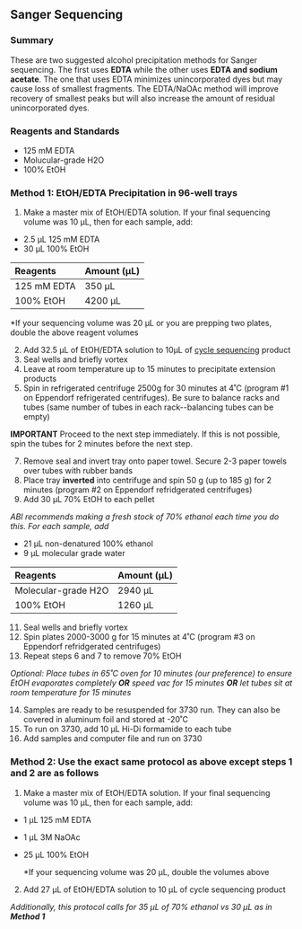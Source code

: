 ## Sanger Sequencing

### Summary
These are two suggested alcohol precipitation methods for Sanger sequencing. The first uses **EDTA** while the other uses **EDTA and sodium acetate**. The one that uses EDTA minimizes unincorporated dyes but may cause loss of smallest fragments. The EDTA/NaOAc method will improve recovery of smallest peaks but will also increase the amount of residual unincorporated dyes.

### Reagents and Standards
- 125 mM EDTA
- Molucular-grade H2O
- 100% EtOH

### Method 1: EtOH/EDTA Precipitation in 96-well trays
1. Make a master mix of EtOH/EDTA solution. If your final sequencing volume was 10 µL, then for each sample, add:
- 2.5 µL 125 mM EDTA
- 30 µL 100% EtOH

|Reagents	|Amount (µL)|
|:--------|:-----|
|125 mM EDTA|350 µL|
|100% EtOH|4200 µL|
  
  *If your sequencing volume was 20 µL or you are prepping two plates, double the above reagent volumes

  
2. Add 32.5 µL of EtOH/EDTA solution to 10µL of [cycle sequencing](Cycle_sequencing.md) product
3. Seal wells and briefly vortex
4. Leave at room temperature up to 15 minutes to precipitate extension products
5. Spin in refrigerated centrifuge 2500g for 30 minutes at 4˚C (program #1 on Eppendorf refrigerated centrifuges). Be sure to balance racks and tubes (same number of tubes in each rack--balancing tubes can be empty)
   
**IMPORTANT** Proceed to the next step immediately. If this is not possible, spin the tubes for 2 minutes before the next step.

7. Remove seal and invert tray onto paper towel. Secure 2-3 paper towels over tubes with rubber bands
8. Place tray **inverted** into centrifuge and spin 50 g (up to 185 g) for 2 minutes (program #2 on Eppendorf refridgerated centrifuges)
9. Add 30 µL 70% EtOH to each pellet
    
*ABI recommends making a fresh stock of 70% ethanol each time you do this. For each sample, add*
- 21 µL non-denatured 100% ethanol
- 9 µL molecular grade water

|Reagents	|Amount (µL)|
|:--------|:-----|
|Molecular-grade H2O|2940 µL|
|100% EtOH|1260 µL|


11. Seal wells and briefly vortex
12. Spin plates 2000-3000 g for 15 minutes at 4˚C (program #3 on Eppendorf refridgerated centrifuges)
13. Repeat steps 6 and 7 to remove 70% EtOH
  
*Optional: Place tubes in 65˚C oven for 10 minutes (our preference) to ensure EtOH evaporates completely **OR** speed vac for 15 minutes **OR** let tubes sit at room temperature for 15 minutes*

14. Samples are ready to be resuspended for 3730 run. They can also be covered in aluminum foil and stored at -20˚C
15. To run on 3730, add 10 µL Hi-Di formamide to each tube
16. Add samples and computer file and run on 3730

### Method 2: Use the exact same protocol as above except steps 1 and 2 are as follows
1. Make a master mix of EtOH/EDTA solution. If your final sequencing volume was 10 µL, then for each sample, add:
- 1 µL 125 mM EDTA
- 1 µL 3M NaOAc
- 25 µL 100% EtOH
  
  *If your sequencing volume was 20 µL, double the volumes above
2. Add 27 µL of EtOH/EDTA solution to 10 µL of cycle sequencing product
  
*Additionally, this protocol calls for 35 µL of 70% ethanol vs 30 µL as in **Method 1*** 
